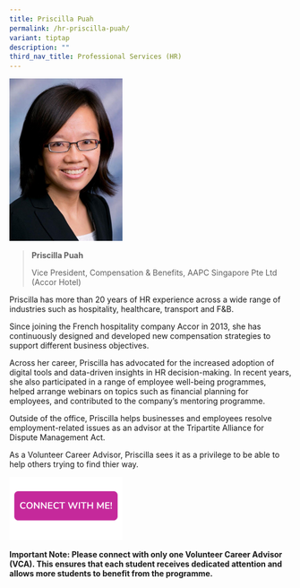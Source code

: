 ```yaml
---
title: Priscilla Puah
permalink: /hr-priscilla-puah/
variant: tiptap
description: ""
third_nav_title: Professional Services (HR)
---
```

<p></p>
<div class="isomer-image-wrapper">
<img style="width: 40%;" height="auto" width="100%" alt="" src="/images/Profile Photos/priscilla puah.jpg">
</div>
<blockquote>
<p><strong>Priscilla Puah</strong>
</p>
<p>Vice President, Compensation &amp; Benefits, AAPC Singapore Pte Ltd (Accor
Hotel)</p>
</blockquote>
<p>Priscilla has more than 20 years of HR experience across a wide range
of industries such as hospitality, healthcare, transport and F&amp;B.</p>
<p>Since joining the French hospitality company Accor in 2013, she has continuously
designed and developed new compensation strategies to support different
business objectives.</p>
<p>Across her career, Priscilla has advocated for the increased adoption
of digital tools and data-driven insights in HR decision-making. In recent
years, she also participated in a range of employee well-being programmes,
helped arrange webinars on topics such as financial planning for employees,
and contributed to the company’s mentoring programme.</p>
<p>Outside of the office, Priscilla helps businesses and employees resolve
employment-related issues as an advisor at the Tripartite Alliance for
Dispute Management Act.</p>
<p>As a Volunteer Career Advisor, Priscilla sees it as a privilege to be
able to help others trying to find thier way.</p>
<p></p><a class="isomer-image-wrapper" href="https://form.gov.sg/677f3c1044af8af5df7e1327"><img style="width: 40%;" height="auto" width="100%" alt="" src="/images/Page Photos/CONNECT_WITH_ME.png"></a>
<p><strong>Important Note: Please connect with only one Volunteer Career Advisor (VCA). This ensures that each student receives dedicated attention and allows more students to benefit from the programme.</strong>
</p>